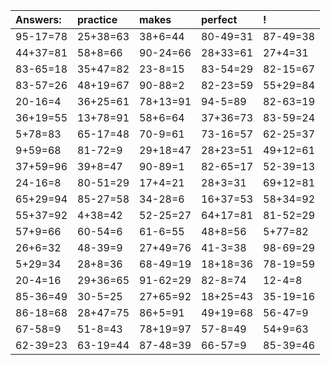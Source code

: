 | Answers: | practice | makes | perfect | ! |
| :--- | :--- | :--- | :--- | :--- |
| 95-17=78 | 25+38=63 | 38+6=44 | 80-49=31 | 87-49=38 | 
| 44+37=81 | 58+8=66 | 90-24=66 | 28+33=61 | 27+4=31 | 
| 83-65=18 | 35+47=82 | 23-8=15 | 83-54=29 | 82-15=67 | 
| 83-57=26 | 48+19=67 | 90-88=2 | 82-23=59 | 55+29=84 | 
| 20-16=4 | 36+25=61 | 78+13=91 | 94-5=89 | 82-63=19 | 
| 36+19=55 | 13+78=91 | 58+6=64 | 37+36=73 | 83-59=24 | 
| 5+78=83 | 65-17=48 | 70-9=61 | 73-16=57 | 62-25=37 | 
| 9+59=68 | 81-72=9 | 29+18=47 | 28+23=51 | 49+12=61 | 
| 37+59=96 | 39+8=47 | 90-89=1 | 82-65=17 | 52-39=13 | 
| 24-16=8 | 80-51=29 | 17+4=21 | 28+3=31 | 69+12=81 | 
| 65+29=94 | 85-27=58 | 34-28=6 | 16+37=53 | 58+34=92 | 
| 55+37=92 | 4+38=42 | 52-25=27 | 64+17=81 | 81-52=29 | 
| 57+9=66 | 60-54=6 | 61-6=55 | 48+8=56 | 5+77=82 | 
| 26+6=32 | 48-39=9 | 27+49=76 | 41-3=38 | 98-69=29 | 
| 5+29=34 | 28+8=36 | 68-49=19 | 18+18=36 | 78-19=59 | 
| 20-4=16 | 29+36=65 | 91-62=29 | 82-8=74 | 12-4=8 | 
| 85-36=49 | 30-5=25 | 27+65=92 | 18+25=43 | 35-19=16 | 
| 86-18=68 | 28+47=75 | 86+5=91 | 49+19=68 | 56-47=9 | 
| 67-58=9 | 51-8=43 | 78+19=97 | 57-8=49 | 54+9=63 | 
| 62-39=23 | 63-19=44 | 87-48=39 | 66-57=9 | 85-39=46 | 

